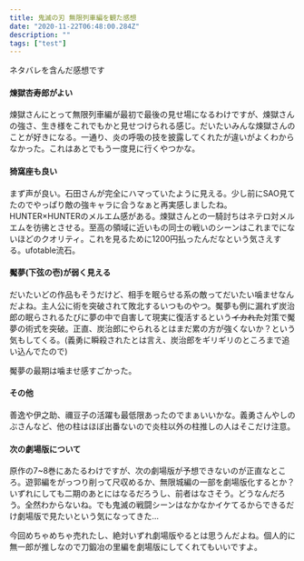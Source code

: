 ```yaml
---
title: 鬼滅の刃 無限列車編を観た感想
date: "2020-11-22T06:48:00.284Z"
description: ""
tags: ["test"]
---
```


ネタバレを含んだ感想です

#### 煉獄杏寿郎がよい
煉獄さんにとって無限列車編が最初で最後の見せ場になるわけですが、煉獄さんの強さ、生き様をこれでもかと見せつけられる感じ。だいたいみんな煉獄さんのことが好きになる。一通り、炎の呼吸の技を披露してくれたが違いがよくわからなかった。これはあとでもう一度見に行くやつかな。
#### 猗窩座も良い
まず声が良い。石田さんが完全にハマっていたように見える。少し前にSAO見てたのでやっぱり敵の強キャラに合うなぁと再実感しましたね。  
HUNTER×HUNTERのメルエム感がある。煉獄さんとの一騎討ちはネテロ対メルエムを彷彿とさせる。至高の領域に近いもの同士の戦いのシーンはこれまでにないほどのクオリティ。これを見るために1200円払ったんだなという気さえする。ufotable流石。
#### 魘夢(下弦の壱)が弱く見える
だいたいどの作品もそうだけど、相手を眠らせる系の敵ってだいたい噛ませなんだよね。主人公に術を突破されて敗北するいつものやつ。魘夢も例に漏れず炭治郎の眠らされるたびに夢の中で自害して現実に復活するという~~イカれた~~対策で魘夢の術式を突破。正直、炭治郎にやられるとはまだ累の方が強くないか？という気もしてくる。(義勇に瞬殺されたとは言え、炭治郎をギリギリのところまで追い込んでたので)

魘夢の最期は噛ませ感すごかった。

#### その他
善逸や伊之助、禰豆子の活躍も最低限あったのでまぁいいかな。義勇さんやしのぶさんなど、他の柱はほぼ出番ないので炎柱以外の柱推しの人はそこだけ注意。

#### 次の劇場版について
原作の7~8巻にあたるわけですが、次の劇場版が予想できないのが正直なところ。遊郭編をがっつり削って尺収めるか、無限城編の一部を劇場版化するとか？いずれにしても二期のあとにはなるだろうし、前者はなさそう。どうなんだろう。全然わからないね。でも鬼滅の戦闘シーンはなかなかイケてるからできるだけ劇場版で見たいという気になってきた…

今回めちゃめちゃ売れたし、絶対いずれ劇場版やるとは思うんだよね。個人的に無一郎が推しなので刀鍛冶の里編を劇場版にしてくれてもいいですよ。